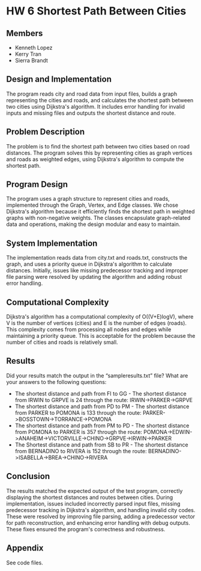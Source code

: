 
# HW 6 Shortest Path Between Cities

## Members
- Kenneth Lopez
- Kerry Tran
- Sierra Brandt

## Design and Implementation
The program reads city and road data from input files, builds a graph representing the cities and
roads, and calculates the shortest path between two cities using Dijkstra's algorithm. It includes
error handling for invalid inputs and missing files and outputs the shortest distance and route.

## Problem Description
The problem is to find the shortest path between two cities based on road distances. The
program solves this by representing cities as graph vertices and roads as weighted edges,
using Dijkstra's algorithm to compute the shortest path.

## Program Design
The program uses a graph structure to represent cities and roads, implemented through the
Graph, Vertex, and Edge classes. We chose Dijkstra's algorithm because it efficiently finds the
shortest path in weighted graphs with non-negative weights. The classes encapsulate
graph-related data and operations, making the design modular and easy to maintain.

## System Implementation
The implementation reads data from city.txt and roads.txt, constructs the graph, and uses a
priority queue in Dijkstra's algorithm to calculate distances. Initially, issues like missing
predecessor tracking and improper file parsing were resolved by updating the algorithm and
adding robust error handling.

## Computational Complexity
Dijkstra's algorithm has a computational complexity of O((V+E)logV), where V is the number of
vertices (cities) and E is the number of edges (roads). This complexity comes from processing
all nodes and edges while maintaining a priority queue. This is acceptable for the problem
because the number of cities and roads is relatively small.

## Results
Did your results match the output in the “sampleresults.txt” file?
What are your answers to the following questions:
- The shortest distance and path from FI to GG - The shortest distance from IRWIN to GRPVE is 24 through the route: IRWIN->PARKER->GRPVE
- The shortest distance and path from PD to PM - The shortest distance from PARKER to POMONA is 133 through the route: PARKER->BOSSTOWN->TORRANCE->POMONA
- The shortest distance and path from PM to PD - The shortest distance from POMONA to PARKER is 357 through the route: POMONA->EDWIN->ANAHEIM->VICTORVILLE->CHINO->GRPVE->IRWIN->PARKER
- The Shortest distance and path from SB to PR - The shortest distance from BERNADINO to RIVERA is 152 through the route: BERNADINO->ISABELLA->BREA->CHINO->RIVERA

## Conclusion
The results matched the expected output of the test program, correctly displaying the shortest
distances and routes between cities. During implementation, issues included incorrectly parsed
input files, missing predecessor tracking in Dijkstra's algorithm, and handling invalid city codes.
These were resolved by improving file parsing, adding a predecessor vector for path
reconstruction, and enhancing error handling with debug outputs. These fixes ensured the
program's correctness and robustness.

## Appendix
See code files.
